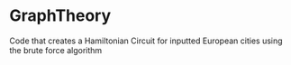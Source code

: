 # GraphTheory
Code that creates a Hamiltonian Circuit for inputted European cities using the brute force algorithm
